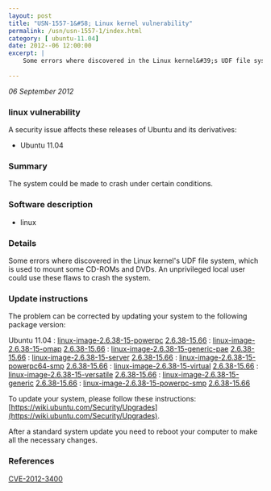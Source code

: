 ```yaml
---
layout: post
title: "USN-1557-1&#58; Linux kernel vulnerability"
permalink: /usn/usn-1557-1/index.html
category: [ ubuntu-11.04]
date: 2012--06 12:00:00
excerpt: |
    Some errors where discovered in the Linux kernel&#39;s UDF file system, which is used to mount some CD-ROMs and DVDs. An unprivileged local user could use these flaws to crash the system. 
    
--- 
```

 
 

*06 September 2012*

### linux vulnerability

A security issue affects these releases of Ubuntu and its derivatives:

* Ubuntu 11.04

### Summary

The system could be made to crash under certain conditions. 

### Software description

* linux 

### Details

Some errors where discovered in the Linux kernel&#39;s UDF file system, which is used to mount some CD-ROMs and DVDs. An unprivileged local user could use these flaws to crash the system. 

### Update instructions

The problem can be corrected by updating your system to the following package version:

Ubuntu 11.04
 : [linux-image-2.6.38-15-powerpc](https://launchpad.net/ubuntu/+source/linux) <span> [2.6.38-15.66](https://launchpad.net/ubuntu/+source/linux/2.6.38-15.66) </span> 
 : [linux-image-2.6.38-15-omap](https://launchpad.net/ubuntu/+source/linux) <span> [2.6.38-15.66](https://launchpad.net/ubuntu/+source/linux/2.6.38-15.66) </span> 
 : [linux-image-2.6.38-15-generic-pae](https://launchpad.net/ubuntu/+source/linux) <span> [2.6.38-15.66](https://launchpad.net/ubuntu/+source/linux/2.6.38-15.66) </span> 
 : [linux-image-2.6.38-15-server](https://launchpad.net/ubuntu/+source/linux) <span> [2.6.38-15.66](https://launchpad.net/ubuntu/+source/linux/2.6.38-15.66) </span> 
 : [linux-image-2.6.38-15-powerpc64-smp](https://launchpad.net/ubuntu/+source/linux) <span> [2.6.38-15.66](https://launchpad.net/ubuntu/+source/linux/2.6.38-15.66) </span> 
 : [linux-image-2.6.38-15-virtual](https://launchpad.net/ubuntu/+source/linux) <span> [2.6.38-15.66](https://launchpad.net/ubuntu/+source/linux/2.6.38-15.66) </span> 
 : [linux-image-2.6.38-15-versatile](https://launchpad.net/ubuntu/+source/linux) <span> [2.6.38-15.66](https://launchpad.net/ubuntu/+source/linux/2.6.38-15.66) </span> 
 : [linux-image-2.6.38-15-generic](https://launchpad.net/ubuntu/+source/linux) <span> [2.6.38-15.66](https://launchpad.net/ubuntu/+source/linux/2.6.38-15.66) </span> 
 : [linux-image-2.6.38-15-powerpc-smp](https://launchpad.net/ubuntu/+source/linux) <span> [2.6.38-15.66](https://launchpad.net/ubuntu/+source/linux/2.6.38-15.66) </span> 

To update your system, please follow these instructions: [https://wiki.ubuntu.com/Security/Upgrades](https://wiki.ubuntu.com/Security/Upgrades).

After a standard system update you need to reboot your computer to make all the necessary changes. 

### References

 
 [CVE-2012-3400](http://people.ubuntu.com/~ubuntu-security/cve/CVE-2012-3400)
 


